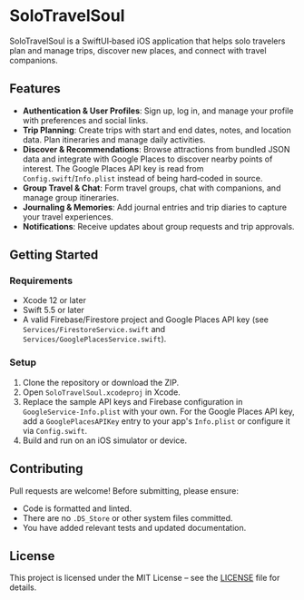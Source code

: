 # SoloTravelSoul

SoloTravelSoul is a SwiftUI‑based iOS application that helps solo travelers plan and manage trips, discover new places, and connect with travel companions.

## Features

- **Authentication & User Profiles**: Sign up, log in, and manage your profile with preferences and social links.
- **Trip Planning**: Create trips with start and end dates, notes, and location data.  Plan itineraries and manage daily activities.
- **Discover & Recommendations**: Browse attractions from bundled JSON data and integrate with Google Places to discover nearby points of interest.  The Google Places API key is read from `Config.swift`/`Info.plist` instead of being hard‑coded in source.
- **Group Travel & Chat**: Form travel groups, chat with companions, and manage group itineraries.
- **Journaling & Memories**: Add journal entries and trip diaries to capture your travel experiences.
- **Notifications**: Receive updates about group requests and trip approvals.

## Getting Started

### Requirements

- Xcode 12 or later
- Swift 5.5 or later
- A valid Firebase/Firestore project and Google Places API key (see `Services/FirestoreService.swift` and `Services/GooglePlacesService.swift`).

### Setup

1. Clone the repository or download the ZIP.
2. Open `SoloTravelSoul.xcodeproj` in Xcode.
3. Replace the sample API keys and Firebase configuration in `GoogleService-Info.plist` with your own.  For the Google Places API key, add a `GooglePlacesAPIKey` entry to your app's `Info.plist` or configure it via `Config.swift`.
4. Build and run on an iOS simulator or device.

## Contributing

Pull requests are welcome! Before submitting, please ensure:

- Code is formatted and linted.
- There are no `.DS_Store` or other system files committed.
- You have added relevant tests and updated documentation.

## License

This project is licensed under the MIT License – see the [LICENSE](LICENSE) file for details.